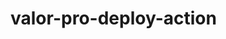 # valor-pro-deploy-action


















































































